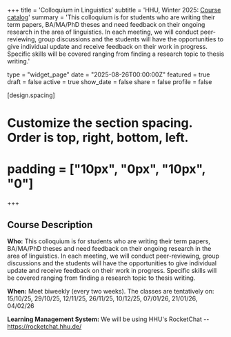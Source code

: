 +++
title = 'Colloquium in Linguistics'
subtitle = 'HHU, Winter 2025: [Course catalog](https://lsf.hhu.de/qisserver/servlet/de.his.servlet.RequestDispatcherServlet?state=verpublish&status=init&vmfile=no&moduleCall=webInfo&publishConfFile=webInfo&publishSubDir=veranstaltung&veranstaltung.veranstid=268349)'
summary = 'This colloquium is for students who are writing their term papers, BA/MA/PhD theses and need feedback on their ongoing research in the area of linguistics. In each meeting, we will conduct peer-reviewing, group discussions and the students will have the opportunities to give individual update and receive feedback on their work in progress. Specific skills will be covered ranging from finding a research topic to thesis writing.'

type = "widget_page"
date = "2025-08-26T00:00:00Z"
featured = true
draft = false
active = true
show_date = false
share = false
profile = false

[design.spacing]
  # Customize the section spacing. Order is top, right, bottom, left.
  # padding = ["10px", "0px", "10px", "0"]

+++

## Course Description
	
**Who:** This colloquium is for students who are writing their term papers, BA/MA/PhD theses and need feedback on their ongoing research in the area of linguistics. In each meeting, we will conduct peer-reviewing, group discussions and the students will have the opportunities to give individual update and receive feedback on their work in progress. Specific skills will be covered ranging from finding a research topic to thesis writing.

**When:** Meet biweekly (every two weeks). The classes are tentatively on: 15/10/25, 29/10/25, 12/11/25, 26/11/25, 10/12/25, 07/01/26, 21/01/26, 04/02/26

**Learning Management System:** We will be using HHU's RocketChat -- https://rocketchat.hhu.de/
